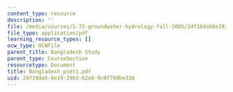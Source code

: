 ```yaml
---
content_type: resource
description: ''
file: /media/courses/1-72-groundwater-hydrology-fall-2005/24f18da58e1929b362e89c0f704be33d_Bangladesh_pset1.pdf
file_type: application/pdf
learning_resource_types: []
ocw_type: OCWFile
parent_title: Bangladesh Study
parent_type: CourseSection
resourcetype: Document
title: Bangladesh_pset1.pdf
uid: 24f18da5-8e19-29b3-62e8-9c0f704be33d
---
```

